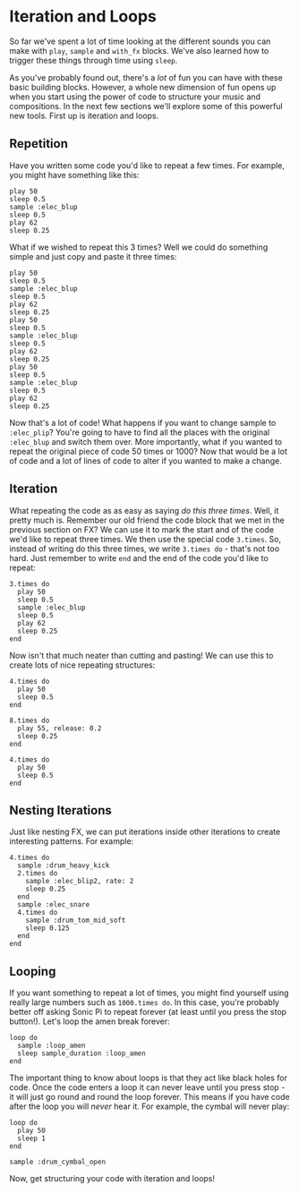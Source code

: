 # Iteration and Loops

So far we've spent a lot of time looking at the different sounds you can make with `play`, `sample` and `with_fx` blocks. We've also learned how to trigger these things through time using `sleep`.

As you've probably found out, there's a *lot* of fun you can have with these basic building blocks. However, a whole new dimension of fun opens up when you start using the power of code to structure your music and compositions. In the next few sections we'll explore some of this powerful new tools. First up is iteration and loops.

## Repetition

Have you written some code you'd like to repeat a few times. For example, you might have something like this:

```
play 50
sleep 0.5
sample :elec_blup
sleep 0.5
play 62
sleep 0.25
```

What if we wished to repeat this 3 times? Well we could do something simple and just copy and paste it three times:

```
play 50
sleep 0.5
sample :elec_blup
sleep 0.5
play 62
sleep 0.25
play 50
sleep 0.5
sample :elec_blup
sleep 0.5
play 62
sleep 0.25
play 50
sleep 0.5
sample :elec_blup
sleep 0.5
play 62
sleep 0.25
```

Now that's a lot of code! What happens if you want to change sample to `:elec_plip`? You're going to have to find all the places with the original `:elec_blup` and switch them over. More importantly, what if you wanted to repeat the original piece of code 50 times or 1000? Now that would be a lot of code and a lot of lines of code to alter if you wanted to make a change.

## Iteration

What repeating the code as as easy as saying *do this three times*. Well, it pretty much is. Remember our old friend the code block that we met in the previous section on FX? We can use it to mark the start and of the code we'd like to repeat three times. We then use the special code `3.times`. So, instead of writing do this three times, we write `3.times do` - that's not too hard. Just remember to write `end` and the end of the code you'd like to repeat:

```
3.times do
  play 50
  sleep 0.5
  sample :elec_blup
  sleep 0.5
  play 62
  sleep 0.25
end
```

Now isn't that much neater than cutting and pasting! We can use this to create lots of nice repeating structures:

```
4.times do
  play 50
  sleep 0.5
end

8.times do
  play 55, release: 0.2
  sleep 0.25
end

4.times do
  play 50
  sleep 0.5
end
```

## Nesting Iterations

Just like nesting FX, we can put iterations inside other iterations to create interesting patterns. For example:

```
4.times do
  sample :drum_heavy_kick
  2.times do
    sample :elec_blip2, rate: 2
    sleep 0.25
  end
  sample :elec_snare
  4.times do
    sample :drum_tom_mid_soft
    sleep 0.125
  end
end
```

## Looping

If you want something to repeat a lot of times, you might find yourself using really large numbers such as `1000.times do`. In this case, you're probably better off asking Sonic Pi to repeat forever (at least until you press the stop button!). Let's loop the amen break forever:

```
loop do
  sample :loop_amen
  sleep sample_duration :loop_amen
end
```

The important thing to know about loops is that they act like black holes for code. Once the code enters a loop it can never leave until you press stop - it will just go round and round the loop forever. This means if you have code after the loop you will *never* hear it. For example, the cymbal will never play:

```
loop do
  play 50
  sleep 1
end

sample :drum_cymbal_open
```

Now, get structuring your code with iteration and loops!



